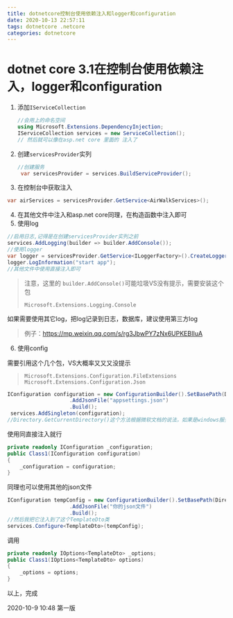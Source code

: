 ```yaml
---
title: dotnetcore控制台使用依赖注入和logger和configuration
date: 2020-10-13 22:57:11
tags: dotnetcore .netcore
categories: dotnetcore
---
```

# dotnet core 3.1在控制台使用依赖注入，logger和configuration

1. 添加`IServiceCollection`

   ```c#
   //会用上的命名空间
   using Microsoft.Extensions.DependencyInjection;
   IServiceCollection services = new ServiceCollection();
   // 然后就可以像在asp.net core 里面的 注入了
   ```

   

2. 创建`servicesProvider`实列

   ```c#
   //创建服务
    var servicesProvider = services.BuildServiceProvider();
   ```

   

3. 在控制台中获取注入

```c#
var airServices = servicesProvider.GetService<AirWalkServices>();
```

4. 在其他文件中注入和asp.net core同理，在构造函数中注入即可
5. 使用log

```c#
//启用日志,记得是在创建servicesProvider实列之前
services.AddLogging(builder => builder.AddConsole());
//使用logger
var logger = servicesProvider.GetService<ILoggerFactory>().CreateLogger<Program>();
logger.LogInformation("start app");
//其他文件中使用直接注入即可
```

> 注意，这里的 `builder.AddConsole()`可能垃圾VS没有提示，需要安装这个包
>
> `Microsoft.Extensions.Logging.Console`

如果需要使用其它log，把log记录到日志，数据库，建议使用第三方log

> 例子：https://mp.weixin.qq.com/s/rg3JbwPY7zNx6UPKEBIIuA

6. 使用config

需要引用这个几个包，VS大概率又又又没提示

>     Microsoft.Extensions.Configuration.FileExtensions
>     Microsoft.Extensions.Configuration.Json

```c#
IConfiguration configuration = new ConfigurationBuilder().SetBasePath(Directory.GetCurrentDirectory())
                    .AddJsonFile("appsettings.json")
                    .Build();
 services.AddSingleton(configuration);
//Directory.GetCurrentDirectory()这个方法根据微软文档的说法，如果是windows服务的程序，获取的是c盘system文件夹，暂时找不到链接了
```

使用同直接注入就行

```c#
private readonly IConfiguration _configuration;
public Class1(IConfiguration configuration)
{
    _configuration = configuration;
}
```

同理也可以使用其他的json文件

```c#
IConfiguration tempConfig = new ConfigurationBuilder().SetBasePath(Directory.GetCurrentDirectory())
                    .AddJsonFile("你的json文件")
                    .Build();
//然后我把它注入到了这个TemplateDto类
services.Configure<TemplateDto>(tempConfig);
```

调用

```c#
private readonly IOptions<TemplateDto> _options;
public Class1(IOptions<TemplateDto> options)
{
    _options = options;
}
```

以上，完成

2020-10-9 10:48 第一版